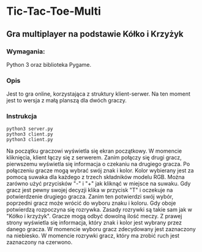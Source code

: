 # Tic-Tac-Toe-Multi
## Gra multiplayer na podstawie Kółko i Krzyżyk
### Wymagania:
Python 3 oraz biblioteka Pygame.

### Opis
Jest to gra online, korzystająca z struktury klient-serwer.
Na ten moment jest to wersja z małą planszą dla dwóch graczy.

### Instrukcja
```
python3 server.py
python3 client.py
python3 client.py
```
Na początku graczowi wyświetla się ekran początkowy. W momencie kliknięcia, klient łączy się z serwerem. Zanim połączy się drugi gracz, pierwszemu wyświetla się informacja o czekaniu na drugiego gracza. Po połączeniu gracze mogą wybrać swój znak i kolor. Kolor wybierany jest za pomocą suwaka dla każdego z trzech składników modelu RGB. Można zarówno użyć przycisków "-" i "+" jak kliknąć w miejsce na suwaku.
Gdy gracz jest pewny swojej decyzji klika w przycisk "T" i oczekuje na potwierdzenie drugiego gracza. Zanim ten potwierdzi swój wybór, poprzedni gracz może wrócić do wyboru znaku i koloru. Gdy oboje potwierdzą rozpoczyna się rozrywka.
Zasady rozrywki są takie sam jak w "Kółko i krzyżyk".
Gracze mogą odbyć dowolną ilość meczy.
Z prawej strony wyświetla się informacja, który znak i kolor jest wybrany przez danego gracza. W momencie wyboru gracz zdecydowany jest zaznaczony na niebiesko. W momencie rozrywki gracz, który ma zrobić ruch jest zaznaczony na czerwono.
